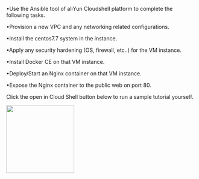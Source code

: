 
•Use the Ansible tool of aliYun Cloudshell platform to complete the following tasks.

•Provision a new VPC and any networking related configurations.

•Install the centos7.7 system in the instance.

•Apply any security hardening (OS, firewall, etc..) for the VM instance.

•Install Docker CE on that VM instance.

•Deploy/Start an Nginx container on that VM instance.

•Expose the Nginx container to the public web on port 80.

Click the open in Cloud Shell button below to run a sample tutorial yourself.

<a href="https://shell.aliyun.com/?action=git_open&git_repo=https://github.com/Chwei-L/aliyun.git&tutorial=notice.md" target="cloudshell_tutorial_cli_ansible">
  <img src="https://img.alicdn.com/tfs/TB1wt1zq9zqK1RjSZFpXXakSXXa-1066-166.png" width="180" />
</a>

